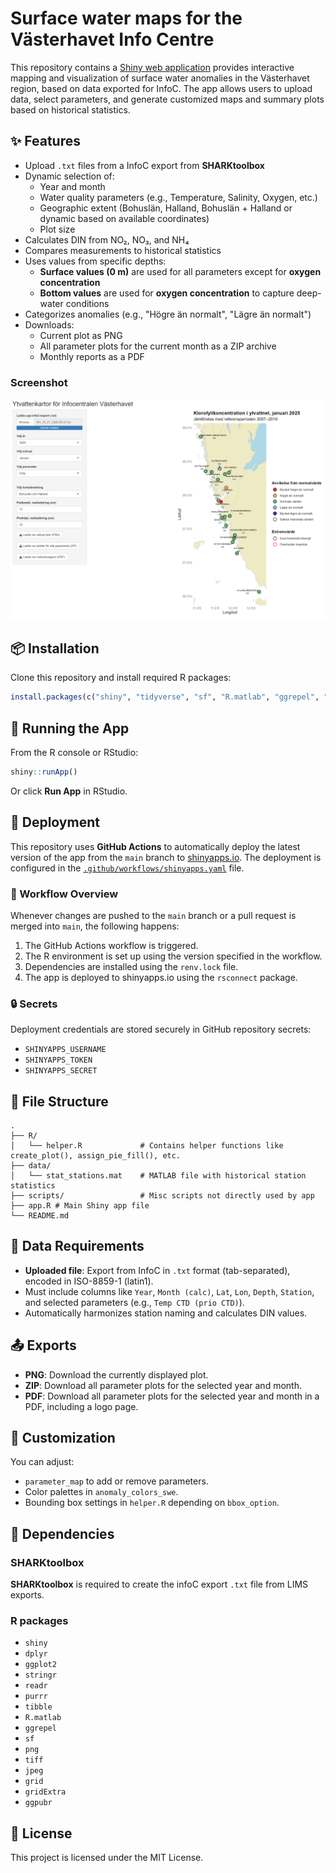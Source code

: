 # Surface water maps for the Västerhavet Info Centre

This repository contains a [Shiny web application](https://nodc-sweden.shinyapps.io/ytvattenkartor/) provides interactive mapping and visualization of surface water anomalies in the Västerhavet region, based on data exported for InfoC. The app allows users to upload data, select parameters, and generate customized maps and summary plots based on historical statistics.

## ✨ Features

- Upload `.txt` files from a InfoC export from **SHARKtoolbox**
- Dynamic selection of:
  - Year and month
  - Water quality parameters (e.g., Temperature, Salinity, Oxygen, etc.)
  - Geographic extent (Bohuslän, Halland, Bohuslän + Halland or dynamic based on available coordinates)
  - Plot size
- Calculates DIN from NO₂, NO₃, and NH₄
- Compares measurements to historical statistics
- Uses values from specific depths:
  - **Surface values (0 m)** are used for all parameters except for **oxygen concentration**
  - **Bottom values** are used for **oxygen concentration** to capture deep-water conditions
- Categorizes anomalies (e.g., "Högre än normalt", "Lägre än normalt")
- Downloads:
  - Current plot as PNG
  - All parameter plots for the current month as a ZIP archive
  - Monthly reports as a PDF

### Screenshot

![Screenshot of the app](assets/screenshot.png)

## 📦 Installation

Clone this repository and install required R packages:

```r
install.packages(c("shiny", "tidyverse", "sf", "R.matlab", "ggrepel", "png", "tiff", "jpeg", "grid", "gridExtra", "ggpubr"))
```

## 🚀 Running the App

From the R console or RStudio:

```r
shiny::runApp()
```

Or click **Run App** in RStudio.

## 🚢 Deployment

This repository uses **GitHub Actions** to automatically deploy the latest version of the app from the `main` branch to [shinyapps.io](https://nodc-sweden.shinyapps.io/ytvattenkartor/). The deployment is configured in the [`.github/workflows/shinyapps.yaml`](.github/workflows/shinyapps.yaml) file. 

### 🔁 Workflow Overview

Whenever changes are pushed to the `main` branch or a pull request is merged into `main`, the following happens:

1. The GitHub Actions workflow is triggered.
2. The R environment is set up using the version specified in the workflow.
3. Dependencies are installed using the `renv.lock` file.
4. The app is deployed to shinyapps.io using the `rsconnect` package.

### 🔒 Secrets

Deployment credentials are stored securely in GitHub repository secrets:

- `SHINYAPPS_USERNAME`
- `SHINYAPPS_TOKEN`
- `SHINYAPPS_SECRET`

## 📁 File Structure

```
.
├── R/
│   └── helper.R             # Contains helper functions like create_plot(), assign_pie_fill(), etc.
├── data/
│   └── stat_stations.mat    # MATLAB file with historical station statistics
├── scripts/                 # Misc scripts not directly used by app
├── app.R # Main Shiny app file
└── README.md
```

## 📄 Data Requirements

- **Uploaded file**: Export from InfoC in `.txt` format (tab-separated), encoded in ISO-8859-1 (latin1).
- Must include columns like `Year`, `Month (calc)`, `Lat`, `Lon`, `Depth`, `Station`, and selected parameters (e.g., `Temp CTD (prio CTD)`).
- Automatically harmonizes station naming and calculates DIN values.

## 📤 Exports

- **PNG**: Download the currently displayed plot.
- **ZIP**: Download all parameter plots for the selected year and month.
- **PDF**: Download all parameter plots for the selected year and month in a PDF, including a logo page.

## 🔧 Customization

You can adjust:
- `parameter_map` to add or remove parameters.
- Color palettes in `anomaly_colors_swe`.
- Bounding box settings in `helper.R` depending on `bbox_option`.

## 🧪 Dependencies

### SHARKtoolbox

**SHARKtoolbox** is required to create the infoC export `.txt` file from LIMS exports.

### R packages
- `shiny`
- `dplyr`
- `ggplot2`
- `stringr`
- `readr`
- `purrr`
- `tibble`
- `R.matlab`
- `ggrepel`
- `sf`
- `png`
- `tiff`
- `jpeg`
- `grid`
- `gridExtra`
- `ggpubr`

## 📄 License

This project is licensed under the MIT License.
